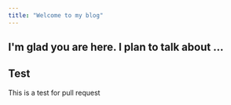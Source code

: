 ```yaml
---
title: "Welcome to my blog"
---
```


I'm glad you are here. I plan to talk about ...
---
Test
---
This is a test for pull request
